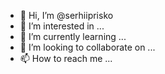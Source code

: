 - 👋 Hi, I’m @serhiiprisko
- 👀 I’m interested in ...
- 🌱 I’m currently learning ...
- 💞️ I’m looking to collaborate on ...
- 📫 How to reach me ...

<!---
serhiiprisko/serhiiprisko is a ✨ special ✨ repository because its `README.md` (this file) appears on your GitHub profile.
You can click the Preview link to take a look at your changes.
--->
